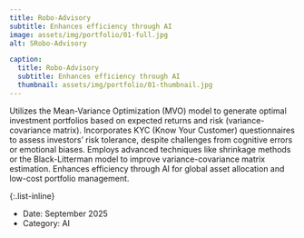 ```yaml
---
title: Robo-Advisory
subtitle: Enhances efficiency through AI
image: assets/img/portfolio/01-full.jpg
alt: SRobo-Advisory

caption:
  title: Robo-Advisory
  subtitle: Enhances efficiency through AI 
  thumbnail: assets/img/portfolio/01-thumbnail.jpg
---
```

Utilizes the Mean-Variance Optimization (MVO) model to generate optimal investment portfolios based on expected returns and risk (variance-covariance matrix).
Incorporates KYC (Know Your Customer) questionnaires to assess investors’ risk tolerance, despite challenges from cognitive errors or emotional biases.
Employs advanced techniques like shrinkage methods or the Black-Litterman model to improve variance-covariance matrix estimation.
Enhances efficiency through AI for global asset allocation and low-cost portfolio management.


{:.list-inline}
- Date: September 2025
- Category: AI

